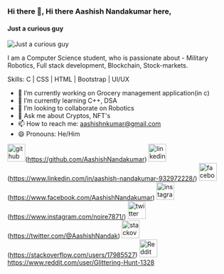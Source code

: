 ### Hi there 👋, Hi there Aashish Nandakumar here,
#### Just a curious guy
![Just a curious guy](https://cdn.vox-cdn.com/thumbor/kZDv012YLIWSameJ2Kfpr0Y-FBY=/0x0:2040x1360/1200x675/filters:focal(857x517:1183x843)/cdn.vox-cdn.com/uploads/chorus_image/image/61035591/GettyImages_974852790_sized.0.jpg)

I am a Computer Science student, who is passionate about - Military Robotics, Full stack development, Blockchain, Stock-markets. 

Skills: C | CSS | HTML | Bootstrap | UI/UX

- 🔭 I’m currently working on Grocery management application(in c) 
- 🌱 I’m currently learning C++, DSA 
- 👯 I’m looking to collaborate on Robotics 
- 💬 Ask me about Cryptos, NFT's 
- 📫 How to reach me: aashishnkumar@gmail.com 
- 😄 Pronouns: He/Him 


<img src='https://github.githubassets.com/images/modules/logos_page/GitHub-Mark.png' alt='github'
    height='40'>(https://github.com/AashishNandakumar)
<img src='https://cdn.jsdelivr.net/npm/simple-icons@3.0.1/icons/linkedin.svg' alt='linkedin'
    height='40'>(https://www.linkedin.com/in/aashish-nandakumar-932972228/)
<img src='https://cdn.jsdelivr.net/npm/simple-icons@3.0.1/icons/facebook.svg' alt='facebook'
    height='40'>(https://www.facebook.com/AashishNandakumar)
<img src='https://th.bing.com/th/id/OIP.JtmXSh_uyZBaTg1eXd-NtgHaHa?pid=ImgDet&rs=1' alt='instagram'
    height='40'>(https://www.instagram.com/noire7871/)
<img src='https://cdn.jsdelivr.net/npm/simple-icons@3.0.1/icons/twitter.svg' alt='twitter'
    height='40'>(https://twitter.com/@AashishNandak)
<img src='https://cdn.jsdelivr.net/npm/simple-icons@3.0.1/icons/stackoverflow.svg' alt='stackoverflow'
    height='40'>(https://stackoverflow.com/users/17985527)
<img src='https://cdn.jsdelivr.net/npm/simple-icons@3.0.1/icons/reddit.svg' alt='Reddit'
    height='40'>https://www.reddit.com/user/Glittering-Hunt-1328

